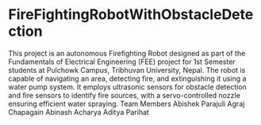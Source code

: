 # FireFightingRobotWithObstacleDetection
This project is an autonomous Firefighting Robot designed as part of the Fundamentals of Electrical Engineering (FEE) project for 1st Semester students at Pulchowk Campus, Tribhuvan University, Nepal. The robot is capable of navigating an area, detecting fire, and extinguishing it using a water pump system. It employs ultrasonic sensors for obstacle detection and fire sensors to identify fire sources, with a servo-controlled nozzle ensuring efficient water spraying.
Team Members
Abishek Parajuli
Agraj Chapagain
Abinash Acharya
Aditya Parihat
